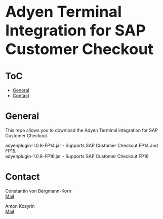 <font size = "18">**Adyen Terminal Integration for SAP Customer Checkout**</font>

# ToC

- [General](#general)
- [Contact](#contact)


# General 

This repo allows you to download the Adyen Terminal integration for SAP Customer Checkout. 
  
adyenplugin-1.0.8-FP14.jar - Supports SAP Customer Checkout FP14 and FP15.  
adyenplugin-1.0.8-FP16.jar - Supports SAP Customer Checkout FP16

# Contact

Constantin von Bergmann-Korn  
[Mail](mailto://constantin.vonbergmannkorn@adyen.com)
  
Anton Kozyrin  
[Mail](mailto://anton.kozyrin@adyen.com)